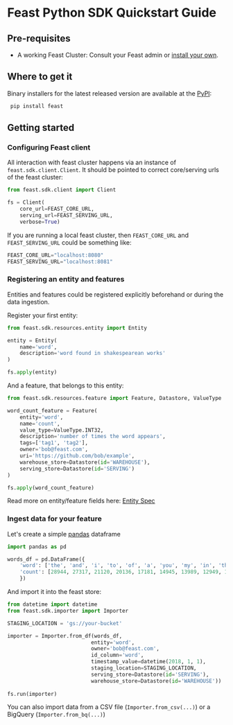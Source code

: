 # Feast Python SDK Quickstart Guide

## Pre-requisites

* A working Feast Cluster: Consult your Feast admin or [install your own](install.md).

## Where to get it

Binary installers for the latest released version are available at the
 [PyPI](https://pypi.org/project/feast/):

```sh
 pip install feast
```

## Getting started

### Configuring Feast client
All interaction with feast cluster happens via an instance of `feast.sdk.client.Client`. 
It should be pointed to correct core/serving urls of the feast cluster:
```python
from feast.sdk.client import Client

fs = Client(
    core_url=FEAST_CORE_URL, 
    serving_url=FEAST_SERVING_URL, 
    verbose=True)
```

If you are running a local feast cluster, then `FEAST_CORE_URL` and `FEAST_SERVING_URL`
could be something like:
```python
FEAST_CORE_URL="localhost:8080"
FEAST_SERVING_URL="localhost:8081"
```

### Registering an entity and features
Entities and features could be registered explicitly beforehand or during the data ingestion.

Register your first entity:
```python
from feast.sdk.resources.entity import Entity

entity = Entity(
    name='word',
    description='word found in shakespearean works'
)

fs.apply(entity)
```
And a feature, that belongs to this entity:
```python
from feast.sdk.resources.feature import Feature, Datastore, ValueType

word_count_feature = Feature(
    entity='word',
    name='count',
    value_type=ValueType.INT32,                      
    description='number of times the word appears',
    tags=['tag1', 'tag2'],
    owner='bob@feast.com',
    uri='https://github.com/bob/example',
    warehouse_store=Datastore(id='WAREHOUSE'),
    serving_store=Datastore(id='SERVING')    
)

fs.apply(word_count_feature)
```
Read more on entity/feature fields here: [Entity Spec](../../docs/specs.md#entity-spec)


### Ingest data for your feature
Let's create a simple [pandas](https://pandas.pydata.org/) dataframe
```python
import pandas as pd

words_df = pd.DataFrame({
    'word': ['the', 'and', 'i', 'to', 'of', 'a', 'you', 'my', 'in', 'that', 'is', 'not', 'with', 'me', 'it'],
    'count': [28944, 27317, 21120, 20136, 17181, 14945, 13989, 12949, 11513, 11488, 9545, 8855, 8293, 8043, 8003]
    })
```
And import it into the feast store:
```python
from datetime import datetime
from feast.sdk.importer import Importer

STAGING_LOCATION = 'gs://your-bucket'  

importer = Importer.from_df(words_df, 
                           entity='word', 
                           owner='bob@feast.com',
                           id_column='word',
                           timestamp_value=datetime(2018, 1, 1),
                           staging_location=STAGING_LOCATION,
                           serving_store=Datastore(id='SERVING'),
                           warehouse_store=Datastore(id='WAREHOUSE'))
    
fs.run(importer)
```
You can also import data from a CSV file (`Importer.from_csv(...)`) 
or a BigQuery (`Importer.from_bq(...)`)